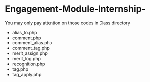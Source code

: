 # Engagement-Module-Internship-

You may only pay attention on those codes in Class directory 
- alias_to.php
- comment.php
- comment_alias.php
- comment_tag.php
- merit_assign.php
- merit_log.php
- recognition.php
- tag.php
- tag_apply.php
